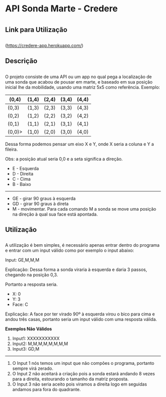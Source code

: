 # API Sonda Marte - Credere <h1>
  
## Link para Utilização <h2>
(https://credere-app.herokuapp.com/)

## Descrição <h2>

O projeto consiste de uma API ou um app no qual pega a localização de uma sonda que acabou de pousar em marte, e baseado em sua posição inicial lhe da mobilidade, usando uma matriz 5x5 como referência.
Exemplo:
  
  (0,4) | (1,4) | (2,4) | (3,4) | (4,4)
  ----- | ----- | ----  | ----  | -----
  (0,3) | (1,3) | (2,3) | (3,3) | (4,3)
  (0,2) | (1,2) | (2,2) | (3,2) | (4,2)
  (0,1) | (1,1) | (2,1) | (3,1) | (4,1)
  (0,0)>| (1,0) | (2,0) | (3,0) | (4,0)
 
Dessa forma podemos pensar um eixo X e Y, onde X seria a coluna e Y a fileira.
  
Obs: a posição atual seria 0,0 e a seta significa a direção.
  
* E - Esquerda
* D - Direita
* C - Cima
* B - Baixo
-------------------------
  
* GE - girar 90 graus à esquerda
* GD - girar 90 graus à direta
* M - movimentar. Para cada comando M a sonda se move uma posição na direção à qual sua face está apontada.


## Utilização <h2>
  
A utilização é bem simples, é necessário apenas entrar dentro do programa e entrar com um input válido como por exemplo o input abaixo:

Input: GE,M,M,M

Explicação: Dessa forma a sonda viraria à esquerda e daria 3 passos, chegando na posição 0,3.

Portanto a resposta seria.

* X: 0
* Y: 3
* Face: C

Explicação: A face por ter virado 90º à esquerda virou o bico para cima e andou três casas, portanto seria um input válido com uma resposta válida.


**Exemplos Não Válidos**

1. Input1: XXXXXXXXXXX
2. Input2: M,M,M,M,M,M,M,M
3. Input3: GD,M
---------------
1. O Input 1 nós temos um input que não compões o programa, portanto sempre virá zerado.
2. O Input 2 não aceitará a criação pois a sonda estará andando 8 vezes para a direita, estourando o tamanho da matriz proposta.
3. O Input 3 não seria aceito pois viramos a direita logo em seguidas andamos para fora do quadrante.
  

  
  
  

